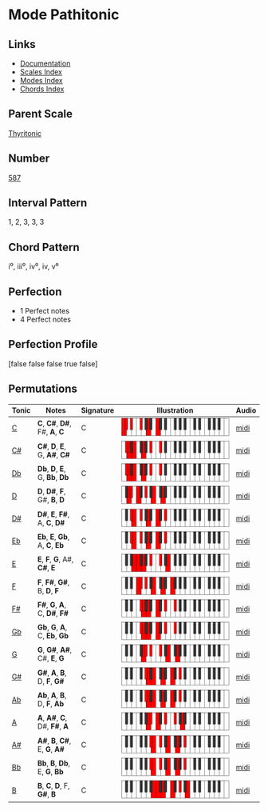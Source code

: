 # Mode Pathitonic

## Links

- [Documentation](index.md)
- [Scales Index](Scales.md)
- [Modes Index](Modes.md)
- [Chords Index](Chords.md)

## Parent Scale

[Thyritonic](ScaleThyritonic.md)

## Number

[587](https://ianring.com/musictheory/scales/587)

## Interval Pattern

1, 2, 3, 3, 3

## Chord Pattern

i⁰, iii⁰, iv⁰, iv, v⁰

## Perfection

- 1 Perfect notes
- 4 Perfect notes

## Perfection Profile

[false false false true false]

## Permutations

| Tonic | Notes | Signature | Illustration | Audio |
|-------|-------|-----------|--------------|-------|
| [C](ModeCNaturalPathitonic.md) | **C**, **C#**, **D#**, F#, **A**, **C** | C | ![CNaturalPathitonic](ModeCNaturalPathitonic.png) | [midi](https://github.com/edipermadi/music/blob/main/docs/ModeCNaturalPathitonic.mid?raw=true) |
| [C#](ModeCSharpPathitonic.md) | **C#**, **D**, **E**, G, **A#**, **C#** | C | ![CSharpPathitonic](ModeCSharpPathitonic.png) | [midi](https://github.com/edipermadi/music/blob/main/docs/ModeCSharpPathitonic.mid?raw=true) |
| [Db](ModeDFlatPathitonic.md) | **Db**, **D**, **E**, G, **Bb**, **Db** | C | ![DFlatPathitonic](ModeDFlatPathitonic.png) | [midi](https://github.com/edipermadi/music/blob/main/docs/ModeDFlatPathitonic.mid?raw=true) |
| [D](ModeDNaturalPathitonic.md) | **D**, **D#**, **F**, G#, **B**, **D** | C | ![DNaturalPathitonic](ModeDNaturalPathitonic.png) | [midi](https://github.com/edipermadi/music/blob/main/docs/ModeDNaturalPathitonic.mid?raw=true) |
| [D#](ModeDSharpPathitonic.md) | **D#**, **E**, **F#**, A, **C**, **D#** | C | ![DSharpPathitonic](ModeDSharpPathitonic.png) | [midi](https://github.com/edipermadi/music/blob/main/docs/ModeDSharpPathitonic.mid?raw=true) |
| [Eb](ModeEFlatPathitonic.md) | **Eb**, **E**, **Gb**, A, **C**, **Eb** | C | ![EFlatPathitonic](ModeEFlatPathitonic.png) | [midi](https://github.com/edipermadi/music/blob/main/docs/ModeEFlatPathitonic.mid?raw=true) |
| [E](ModeENaturalPathitonic.md) | **E**, **F**, **G**, A#, **C#**, **E** | C | ![ENaturalPathitonic](ModeENaturalPathitonic.png) | [midi](https://github.com/edipermadi/music/blob/main/docs/ModeENaturalPathitonic.mid?raw=true) |
| [F](ModeFNaturalPathitonic.md) | **F**, **F#**, **G#**, B, **D**, **F** | C | ![FNaturalPathitonic](ModeFNaturalPathitonic.png) | [midi](https://github.com/edipermadi/music/blob/main/docs/ModeFNaturalPathitonic.mid?raw=true) |
| [F#](ModeFSharpPathitonic.md) | **F#**, **G**, **A**, C, **D#**, **F#** | C | ![FSharpPathitonic](ModeFSharpPathitonic.png) | [midi](https://github.com/edipermadi/music/blob/main/docs/ModeFSharpPathitonic.mid?raw=true) |
| [Gb](ModeGFlatPathitonic.md) | **Gb**, **G**, **A**, C, **Eb**, **Gb** | C | ![GFlatPathitonic](ModeGFlatPathitonic.png) | [midi](https://github.com/edipermadi/music/blob/main/docs/ModeGFlatPathitonic.mid?raw=true) |
| [G](ModeGNaturalPathitonic.md) | **G**, **G#**, **A#**, C#, **E**, **G** | C | ![GNaturalPathitonic](ModeGNaturalPathitonic.png) | [midi](https://github.com/edipermadi/music/blob/main/docs/ModeGNaturalPathitonic.mid?raw=true) |
| [G#](ModeGSharpPathitonic.md) | **G#**, **A**, **B**, D, **F**, **G#** | C | ![GSharpPathitonic](ModeGSharpPathitonic.png) | [midi](https://github.com/edipermadi/music/blob/main/docs/ModeGSharpPathitonic.mid?raw=true) |
| [Ab](ModeAFlatPathitonic.md) | **Ab**, **A**, **B**, D, **F**, **Ab** | C | ![AFlatPathitonic](ModeAFlatPathitonic.png) | [midi](https://github.com/edipermadi/music/blob/main/docs/ModeAFlatPathitonic.mid?raw=true) |
| [A](ModeANaturalPathitonic.md) | **A**, **A#**, **C**, D#, **F#**, **A** | C | ![ANaturalPathitonic](ModeANaturalPathitonic.png) | [midi](https://github.com/edipermadi/music/blob/main/docs/ModeANaturalPathitonic.mid?raw=true) |
| [A#](ModeASharpPathitonic.md) | **A#**, **B**, **C#**, E, **G**, **A#** | C | ![ASharpPathitonic](ModeASharpPathitonic.png) | [midi](https://github.com/edipermadi/music/blob/main/docs/ModeASharpPathitonic.mid?raw=true) |
| [Bb](ModeBFlatPathitonic.md) | **Bb**, **B**, **Db**, E, **G**, **Bb** | C | ![BFlatPathitonic](ModeBFlatPathitonic.png) | [midi](https://github.com/edipermadi/music/blob/main/docs/ModeBFlatPathitonic.mid?raw=true) |
| [B](ModeBNaturalPathitonic.md) | **B**, **C**, **D**, F, **G#**, **B** | C | ![BNaturalPathitonic](ModeBNaturalPathitonic.png) | [midi](https://github.com/edipermadi/music/blob/main/docs/ModeBNaturalPathitonic.mid?raw=true) |
